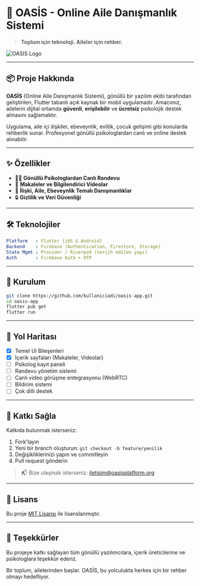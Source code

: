 # 🌿 OASİS - Online Aile Danışmanlık Sistemi

> **Toplum için teknoloji. Aileler için rehber.**

![OASIS Logo](assets/logo.png)

---

## 📦 Proje Hakkında

**OASİS** (Online Aile Danışmanlık Sistemi), gönüllü bir yazılım ekibi tarafından geliştirilen, Flutter tabanlı açık kaynak bir mobil uygulamadır. Amacımız, ailelerin dijital ortamda **güvenli**, **erişilebilir** ve **ücretsiz** psikolojik destek almasını sağlamaktır.

Uygulama, aile içi ilişkiler, ebeveynlik, evlilik, çocuk gelişimi gibi konularda rehberlik sunar. Profesyonel gönüllü psikologlardan canlı ve online destek alınabilir.

---

## ✨ Özellikler

- 👩‍⚕️ **Gönüllü Psikologlardan Canlı Randevu**
- 📄 **Makaleler ve Bilgilendirici Videolar**
- 🧠 **İlişki, Aile, Ebeveynlik Temalı Danışmanlıklar**
- 🔒 **Gizlilik ve Veri Güvenliği**

---

## 🛠️ Teknolojiler

```yaml
Platform   : Flutter (iOS & Android)
Backend    : Firebase (Authentication, Firestore, Storage)
State Mgmt : Provider / Riverpod (tercih edilen yapı)
Auth       : Firebase Auth + OTP
```

---

## 📲 Kurulum

```bash
git clone https://github.com/kullaniciadi/oasis-app.git
cd oasis-app
flutter pub get
flutter run
```

---

## 🧭 Yol Haritası

- [x] Temel UI Bileşenleri
- [x] İçerik sayfaları (Makaleler, Videolar)
- [ ] Psikolog kayıt paneli
- [ ] Randevu yönetim sistemi
- [ ] Canlı video görüşme entegrasyonu (WebRTC)
- [ ] Bildirim sistemi
- [ ] Çok dilli destek

---

## 🤝 Katkı Sağla

Katkıda bulunmak isterseniz:

1. Fork'layın
2. Yeni bir branch oluşturun: `git checkout -b feature/yenilik`
3. Değişikliklerinizi yapın ve commitleyin
4. Pull request gönderin

> 📬 Bize ulaşmak isterseniz: [iletisim@oasisplatform.org](mailto:iletisim@oasisplatform.org)

---

## 📝 Lisans

Bu proje [MIT Lisansı](LICENSE) ile lisanslanmıştır.

---

## 🙏 Teşekkürler

Bu projeye katkı sağlayan tüm gönüllü yazılımcılara, içerik üreticilerine ve psikologlara teşekkür ederiz.

Bir toplum, ailelerinden başlar. OASİS, bu yolculukta herkes için bir rehber olmayı hedefliyor.

